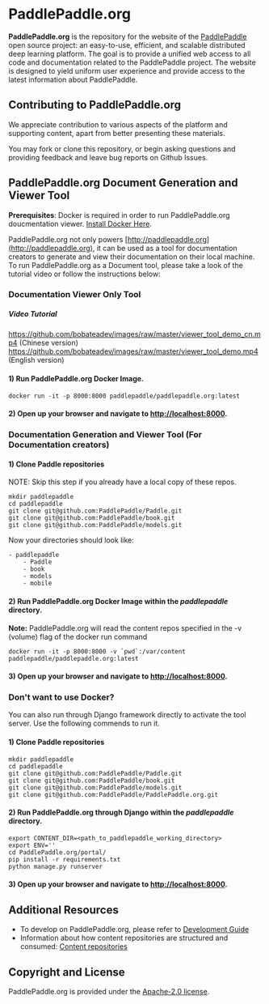 # PaddlePaddle.org

**PaddlePaddle.org** is the repository for the website of the [PaddlePaddle](https://github.com/PaddlePaddle/Paddle) open source project: an easy-to-use, efficient, and scalable distributed deep learning platform. The goal is to provide a unified web access to all code and documentation related to the PaddlePaddle project. The website is designed to yield uniform user experience and provide access to the latest information about PaddlePaddle.

## Contributing to PaddlePaddle.org

We appreciate contribution to various aspects of the platform and supporting content, apart from better presenting these materials.

You may fork or clone this repository, or begin asking questions and providing feedback and leave bug reports on Github Issues.

## PaddlePaddle.org Document Generation and Viewer Tool

**Prerequisites**:  Docker is required in order to run PaddlePaddle.org doucmentation viewer.
[Install Docker Here](https://docs.docker.com/engine/installation/).

PaddlePaddle.org not only powers [http://paddlepaddle.org](http://paddlepaddle.org), it can be used as a tool for documentation creators to generate and view their documentation on their local machine.  To run PaddlePaddle.org as a Document tool, please take a look of the  tutorial video or follow the instructions below:

### Documentation Viewer Only Tool

##### Video Tutorial
https://github.com/bobateadev/images/raw/master/viewer_tool_demo_cn.mp4 (Chinese version)
https://github.com/bobateadev/images/raw/master/viewer_tool_demo.mp4 (English version)
#### 1) Run PaddlePaddle.org Docker Image. 
```
docker run -it -p 8000:8000 paddlepaddle/paddlepaddle.org:latest
```

#### 2) Open up your browser and navigate to [http://localhost:8000](http://localhost:8000).

### Documentation Generation and Viewer Tool (For Documentation creators)

#### 1) Clone Paddle repositories 
NOTE: Skip this step if you already have a local copy of these repos. 
```
mkdir paddlepaddle
cd paddlepaddle
git clone git@github.com:PaddlePaddle/Paddle.git
git clone git@github.com:PaddlePaddle/book.git
git clone git@github.com:PaddlePaddle/models.git
```
 
Now your directories should look like:

```
- paddlepaddle
    - Paddle
    - book
    - models
    - mobile
```

#### 2) Run PaddlePaddle.org Docker Image within the *paddlepaddle* directory.
**Note:** PaddlePaddle.org will read the content repos specified in the -v (volume) flag of the docker run command

```
docker run -it -p 8000:8000 -v `pwd`:/var/content paddlepaddle/paddlepaddle.org:latest
```

#### 3) Open up your browser and navigate to [http://localhost:8000](http://localhost:8000).

### Don't want to use Docker?
You can also run through Django framework directly to activate the tool server. Use the following commends to run it.

#### 1) Clone Paddle repositories 
```
mkdir paddlepaddle
cd paddlepaddle
git clone git@github.com:PaddlePaddle/Paddle.git
git clone git@github.com:PaddlePaddle/book.git
git clone git@github.com:PaddlePaddle/models.git
git clone git@github.com:PaddlePaddle/PaddlePaddle.org.git
```

#### 2) Run PaddlePaddle.org through Django within the *paddlepaddle* directory.
```
export CONTENT_DIR=<path_to_paddlepaddle_working_directory> 
export ENV=''
cd PaddlePaddle.org/portal/
pip install -r requirements.txt
python manage.py runserver
```
#### 3) Open up your browser and navigate to [http://localhost:8000](http://localhost:8000).

## Additional Resources
- To develop on PaddlePaddle.org, please refer to [Development Guide](DEVELOPING.md)
- Information about how content repositories are structured and consumed: [Content repositories](CONTENT_REPO.md)

## Copyright and License

PaddlePaddle.org is provided under the [Apache-2.0 license](https://github.com/PaddlePaddle/Paddle/blob/develop/LICENSE).

